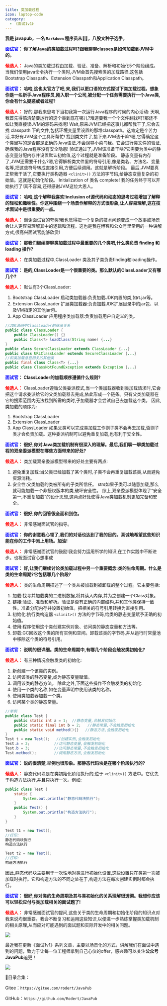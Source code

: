 ```yaml
---
title: 类加载过程
icon: laptop-code
category:
  - 《面试1v1》
---
```







**我是 javapub，一名 `Markdown` 程序员从👨‍💻，八股文种子选手。**







**<font color=blue>面试官</font>： 你了解Java的类加载过程吗?跟我聊聊classes是如何加载到JVM中的。**  

**<font color=red>候选人：</font>** Java的类加载过程由加载、验证、准备、解析和初始化5个阶段组成。当我们使用java命令执行一个类时,JVM会首先搜索类的加载路径,这包括Bootstrap Classpath、Extension Classpath和Application Classpath。 

**<font color=blue>面试官</font>： 哈哈,这也太官方了吧,来,我们以更口语的方式探讨下类加载过程。想象你是一名新手Java程序员,刚入职一个公司,被分配一个任务需要执行一个Java类,你会有什么疑惑或者过程?**

**<font color=red>候选人：</font>** 好的,那我来思考下当初我第一次运行Java程序的时候的内心活动: 
天啊,我首先得搞清楚要运行的这个类到底在哪儿?难道要我一个个文件翻找吗?那还不如让我直接读JVM的源码来找呢!
Wait,原来JVM已经把这事儿都帮我干了,它会去找 classpath 下的文件,包括环境变量里设置的那堆classpath。这肯定是个苦力活,幸好有JVM这个工具哥帮忙! 
找到类文件了,接下来JVM该干嘛?嗯,它得确定这个类里写的是否都是正确的Java语法,不会误导小菜鸟我。它会进行类文件的验证,确保我的Java程序没有安全隐患! 
验证通过了,JVM该准备干啥?它需要为类中的静态变量分配内存并设置默认初始值,这个过程就是准备阶段。
静态变量有内存了,JVM还需要干什么?嗯,它得解析类文件里的符号引用,像是类名、方法名、变量名等,把这些符号转成直接引用,方便后续调用。这就是解析阶段。 
最后,JVM要真正帮我干活了,它要执行类构造器 `<clinit>()` 方法的字节码,给静态变量复杂的初始值。这就是初始化阶段。
 Initialization of 类名 complete! 我的任务终于可以开始执行了!真不容易,还得感谢JVM这位大恩人。

**<font color=blue>面试官</font>： 哈哈,这个解释我喜欢!inclusion of源代码和动态的思考过程增加了解释的轻松和趣味性。你这种围绕一个场景作解释的方式很形象,让人容易理解,这在技术面试中是很重要的一点。**

**<font color=red>候选人：</font>** 谢谢面试官的夸奖!我也觉得把一个复杂的技术问题变成一个故事或场景会让人更容易理解其中的逻辑和流程。这也是我在博客和公众号里常用的一种讲解方式,很高兴面试官能够欣赏! 

**<font color=blue>面试官</font>： 那我们继续聊聊类加载过程中最重要的几个类吧,什么类负责 finding 和loading 操作?**

**<font color=red>候选人：</font>** 在类加载过程中,ClassLoader 类及其子类负责finding和loading操作。

**<font color=blue>面试官</font>： 是的,ClassLoader是一个很重要的类。那么默认的ClassLoader又有哪几个?**

**<font color=red>候选人：</font>** 默认有3个ClassLoader:
1. Bootstrap ClassLoader 启动类加载器:负责加载JDK内置的类,如rt.jar等。
2. Extension ClassLoader 扩展类加载器:负责加载JDK扩展目录中的jar包、以及VM指定的其他jar包。
3. App ClassLoader 应用程序类加载器:负责加载用户自定义的类。

```java
//JDK源码中ClassLoader的继承关系
public class ClassLoader {
    public ClassLoader() {} 
    public Class<?> loadClass(String name) {...}
}
public class SecureClassLoader extends ClassLoader {...} 
public class URLClassLoader extends SecureClassLoader {...} 
//和类加载息息相关的其他类 
public final class Class<T> {...}  
public class ClassNotFoundException extends Exception {...}
```


**<font color=blue>面试官</font>： ClassLoader的加载顺序遵循什么规则?**

**<font color=red>候选人：</font>** ClassLoader遵循父类委派模式,当一个类加载器收到类加载请求时,它会把这个请求委派给它的父类加载器去完成,依此形成一个链条。只有父类加载器在它的搜索范围内无法找到所需的类时,子加载器才会尝试自己去加载这个类。 
因此,类加载的顺序为:
1. Bootstrap ClassLoader
2. Extension ClassLoader
3. App ClassLoader 
如果父类可以完成类加载工作则子类不会再去加载,否则子类才会负责加载。这种委派机制可以避免重复加载,也有利于安全性。 

**<font color=blue>面试官</font>： 很好,你对Java类加载机制有很深入的理解。最后,我们聊一聊类加载过程的双亲委派模型在哪些方面带来的好处?**

**<font color=red>候选人：</font>** 类加载双亲委派模型带来的好处主要有两点:
1. 避免重复加载:当父类已经加载了某个类时,子类不会再重复加载该类,从而避免资源消耗。
2. 安全性:父类加载的类被所有的子类所信任。 strs如果子类可以随意加载,那么就可能加载一个非授权版本的类,破坏安全性。 
综上,双亲委派模型体现了“安全第一,不重复加载”的设计思想,这两点好处使得Java类加载机制更加完备和安全。

**<font color=blue>面试官</font>： 很好,你的回答很全面和到位。**

**<font color=red>候选人：</font>** 非常感谢面试官的指导。

**<font color=blue>面试官</font>： 你的谢意我心领了,我们的对话也达到了我的目的。真诚地希望这些知识能在你的工作中派上用场。加油!**

**<font color=red>候选人：</font>** 非常感谢面试官的鼓励!我会努力运用所学的知识,在工作实践中不断进步。也祝面试官心想事成 



**<font color=blue>面试官</font>： 好,让我们继续讨论类加载过程中另一个重要概念:类的生命周期。什么是类的生命周期?它包括哪几个阶段?**

**<font color=red>候选人：</font>** 类的生命周期描述了一个类从被加载到被卸载的整个过程。它主要包括:
1. 加载:找寻并加载类的二进制数据,将其读入内存,并为之创建一个Class对象。
2. 链接:验证、准备和解析。验证是否有正确的内部结构,并和其他类保持一致性。准备分配内存并设置初始值。把相关的符号引用转换为直接引用。
3. 初始化:执行类构造器 `<clinit>()` 方法的字节码,给类的静态变量赋予正确的初始值。
4. 使用:程序使用这个类创建实例对象、访问类的静态变量和方法等。
5. 卸载:GC回收这个类的所有实例和空间。卸载该类的字节码,并从运行时常量池中移除这个类的符号引用。

**<font color=blue>面试官</font>： 说明的很详细。类的生命周期中,有哪几个阶段会触发类初始化?**

**<font color=red>候选人：</font>** 有三种情况会触发类的初始化:
1. 新创建一个该类的实例。
2. 访问该类的静态变量,或为静态变量赋值。
3. 调用该类的静态方法。
除此之外,下面这些操作不会触发类的初始化:
1. 使用一个类的名称,如在变量声明中使用该类的名称。
2. 使用类加载器加载一个类。
3. 访问某个类的静态常量。

```java
//举例
public class Test {
    public static int a = 1;  //静态变量,会触发初始化
    public static final int b = 2;   //静态常量,不会触发初始化
    public static void method(){}   //静态方法,会触发初始化
}
Test t = new Test();   //创建实例,会触发初始化
Test.a = 2;           //访问静态变量,会触发初始化
Test.b = 3;           //访问静态常量,不会触发初始化
Test.method();        //调用静态方法,会触发初始化  
```

**<font color=blue>面试官</font>： 说的很清楚,举例也很形象。那静态代码块是在哪个阶段执行的?**

**<font color=red>候选人：</font>** 静态代码块是在类初始化阶段执行的,位于 `<clinit>()` 方法中。它优先于构造方法执行,并且只执行一次。例如:

```java
public class Test {
    static {
        System.out.println("静态代码块执行");
    } 
    public Test() {
        System.out.println("构造方法执行");
    }
}

Test t1 = new Test();  
//打印:
静态代码块执行  
构造方法执行  

Test t2 = new Test();
//打印:
构造方法执行
```


因此,静态代码块主要用于一次性地对类进行初始化设置,这些设置只在类第一次被加载时执行。它和构造方法的不同之处在于,构造方法在每次创建实例时都会执行。

**<font color=blue>面试官</font>： 很好,你对类的生命周期及其与类初始化的关系理解很透彻。我想你应该可以轻松应付与类加载相关的面试题了!**

**<font color=red>候选人：</font>** 非常感谢面试官的提问,这些关于类的生命周期和初始化阶段的知识点对我来说均很重要。我会不断复习和运用这些知识,以便进一步熟练掌握类加载机制的相关原理,从而应对可能遇到的面试题和实际开发中的相关问题。
















![](https://ghproxy.com/https://raw.githubusercontent.com/Rodert/javapub_oss/main/other/15.jpg?raw=true)


最近我在更新《面试1v1》系列文章，主要以场景化的方式，讲解我们在面试中遇到的问题，致力于让每一位工程师拿到自己心仪的offer，感兴趣可以关注**公众号JavaPub**追更！


![](https://javapub-common-oss.oss-cn-beijing.aliyuncs.com/javapub/2024%2F06%2F06%2F20240606-225632.png)


🎁目录合集：

Gitee：`https://gitee.com/rodert/JavaPub`

GitHub：`https://github.com/Rodert/JavaPub`




